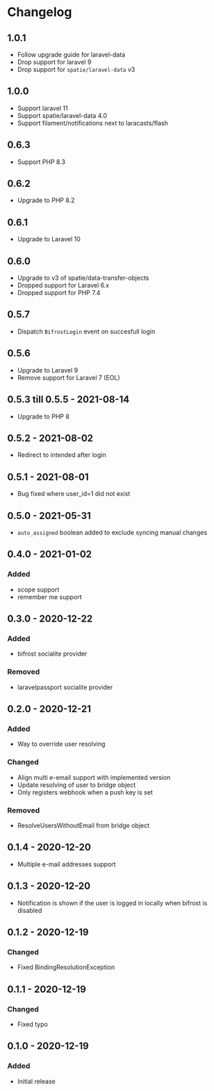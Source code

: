 # Changelog
## 1.0.1
- Follow upgrade guide for laravel-data
- Drop support for laravel 9
- Drop support for `spatie/laravel-data` v3

## 1.0.0
- Support laravel 11
- Support spatie/laravel-data 4.0
- Support filament/notifications next to laracasts/flash

## 0.6.3
- Support PHP 8.3

## 0.6.2
- Upgrade to PHP 8.2

## 0.6.1
- Upgrade to Laravel 10

## 0.6.0
- Upgrade to v3 of spatie/data-transfer-objects
- Dropped support for Laravel 6.x
- Dropped support for PHP 7.4

## 0.5.7
- Dispatch `BifrostLogin` event on succesfull login

## 0.5.6
- Upgrade to Laravel 9
- Remove support for Laravel 7 (EOL)

## 0.5.3 till 0.5.5 - 2021-08-14
- Upgrade to PHP 8

## 0.5.2 - 2021-08-02
- Redirect to intended after login

## 0.5.1 - 2021-08-01
- Bug fixed where user_id=1 did not exist

## 0.5.0 - 2021-05-31
- `auto_assigned` boolean added to exclude syncing manual changes

## 0.4.0 - 2021-01-02

### Added
- scope support
- remember me support

## 0.3.0 - 2020-12-22

### Added
- bifrost socialite provider

### Removed
- laravelpassport socialite provider

## 0.2.0 - 2020-12-21

### Added
- Way to override user resolving

### Changed
- Align multi e-email support with implemented version
- Update resolving of user to bridge object
- Only registers webhook when a push key is set

### Removed
- ResolveUsersWithoutEmail from bridge object

## 0.1.4 - 2020-12-20
- Multiple e-mail addresses support

## 0.1.3 - 2020-12-20
- Notification is shown if the user is logged in locally when bifrost is disabled

## 0.1.2 - 2020-12-19

### Changed
- Fixed BindingResolutionException

## 0.1.1 - 2020-12-19

### Changed
- Fixed typo

## 0.1.0 - 2020-12-19

### Added
- Initial release
